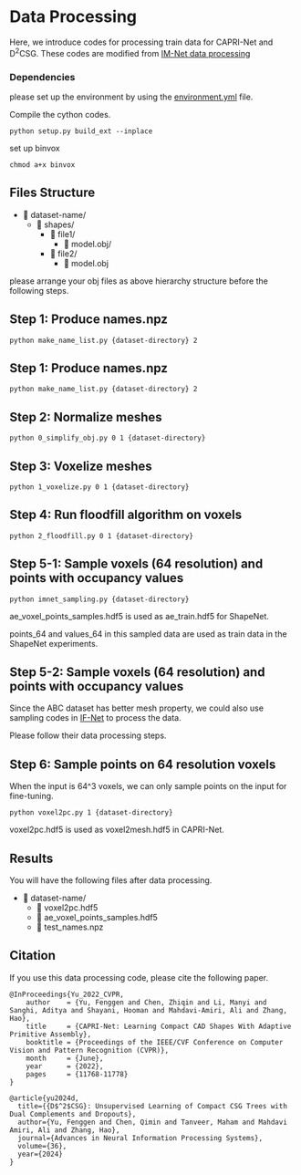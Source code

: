 # Data Processing
Here, we introduce codes for processing train data for CAPRI-Net and D<sup>2</sup>CSG.
These codes are modified from [IM-Net data processing](https://github.com/czq142857/IM-NET/tree/master/point_sampling)
### Dependencies

please set up the environment by using the [environment.yml](https://github.com/FENGGENYU/D2CSG/blob/main/environment.yml) file.

Compile the cython codes.
```
python setup.py build_ext --inplace
```
set up binvox 
```
chmod a+x binvox
```

## Files Structure
- 📁 dataset-name/
  - 📁 shapes/
    - 📁 file1/
      - 📄 model.obj/
    - 📁 file2/
      - 📄 model.obj

please arrange your obj files as above hierarchy structure before the following steps.

## Step 1: Produce names.npz
```
python make_name_list.py {dataset-directory} 2
```
## Step 1: Produce names.npz
```
python make_name_list.py {dataset-directory} 2
```
## Step 2: Normalize meshes
```
python 0_simplify_obj.py 0 1 {dataset-directory}
```
## Step 3: Voxelize meshes
```
python 1_voxelize.py 0 1 {dataset-directory}

```
## Step 4: Run floodfill algorithm on voxels
```
python 2_floodfill.py 0 1 {dataset-directory}

```

## Step 5-1: Sample voxels (64 resolution) and points with occupancy values
```
python imnet_sampling.py {dataset-directory}

```
ae_voxel_points_samples.hdf5 is used as ae_train.hdf5 for ShapeNet.

points_64 and values_64 in this sampled data are used as train data in the ShapeNet experiments.

## Step 5-2: Sample voxels (64 resolution) and points with occupancy values
Since the ABC dataset has better mesh property, we could also use sampling codes in [IF-Net](https://github.com/jchibane/if-net) to process the data. 

Please follow their data processing steps.

## Step 6: Sample points on 64 resolution voxels
When the input is 64^3 voxels, we can only sample points on the input for fine-tuning.
```
python voxel2pc.py 1 {dataset-directory}

```
voxel2pc.hdf5 is used as voxel2mesh.hdf5 in CAPRI-Net.

## Results
You will have the following files after data processing.
- 📁 dataset-name/
  - 📄 voxel2pc.hdf5
  - 📄 ae_voxel_points_samples.hdf5
  - 📄 test_names.npz
  
## Citation
If you use this data processing code, please cite the following paper.
```
@InProceedings{Yu_2022_CVPR,
    author    = {Yu, Fenggen and Chen, Zhiqin and Li, Manyi and Sanghi, Aditya and Shayani, Hooman and Mahdavi-Amiri, Ali and Zhang, Hao},
    title     = {CAPRI-Net: Learning Compact CAD Shapes With Adaptive Primitive Assembly},
    booktitle = {Proceedings of the IEEE/CVF Conference on Computer Vision and Pattern Recognition (CVPR)},
    month     = {June},
    year      = {2022},
    pages     = {11768-11778}
}

@article{yu2024d,
  title={{D$^2$CSG}: Unsupervised Learning of Compact CSG Trees with Dual Complements and Dropouts},
  author={Yu, Fenggen and Chen, Qimin and Tanveer, Maham and Mahdavi Amiri, Ali and Zhang, Hao},
  journal={Advances in Neural Information Processing Systems},
  volume={36},
  year={2024}
}
```